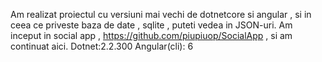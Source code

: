 Am realizat proiectul cu versiuni mai vechi de dotnetcore si angular , si in ceea ce priveste baza de date , sqlite , puteti vedea in JSON-uri. Am inceput in social app , 
https://github.com/piupiuop/SocialApp , si am continuat aici.
Dotnet:2.2.300
Angular(cli): 6
